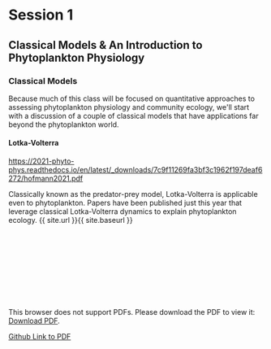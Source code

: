 # Session 1
## Classical Models & An Introduction to Phytoplankton Physiology

### Classical Models

Because much of this class will be focused on quantitative approaches to assessing phytoplankton physiology and community ecology, we'll start with a discussion of a couple of classical models that have applications far beyond the phytoplankton world. 

#### Lotka-Volterra

https://2021-phyto-phys.readthedocs.io/en/latest/_downloads/7c9f11269fa3bf3c1962f197deaf6272/hofmann2021.pdf

Classically known as the predator-prey model, Lotka-Volterra is applicable even to phytoplankton. Papers have been published just this year that leverage classical Lotka-Volterra dynamics to explain phytoplankton ecology. 
{{ site.url }}{{ site.baseurl }}
<object data="{{ site.url }}{{ site.baseurl }}/_downloads/7c9f11269fa3bf3c1962f197deaf6272/hofmann2021.pdf" type="application/pdf" width="700px" height="700px">
    <embed src="https://github.com/akrinos/2021-phyto-phys/tree/main/_literature/session1/hofmann2021.pdf">
        <p>This browser does not support PDFs. Please download the PDF to view it: <a href="https://github.com/akrinos/2021-phyto-phys/tree/main/_literature/session1/hofmann2021.pdf">Download PDF</a>.</p>
    </embed>
</object>

[Github Link to PDF](https://github.com/akrinos/2021-phyto-phys/tree/main/_literature/session1/hofmann2021.pdf)
